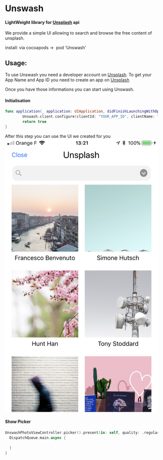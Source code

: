 # Unswash
#### LightWeight library for [Unsplash](https://unsplash.com) api

We provide a simple UI allowing to search and browse the free content of unsplash.

install: via cocoapods ->  pod 'Unswash'

## Usage: 

To use Unswash you need a developer account on [Unsplash](https://unsplash.com/developers).
To get your App Name and App ID you need to create an app on [Unsplash](https://unsplash.com/oauth/applications)

Once you have those informations you can start using Unswash.

#### Initialisation
``` swift
func application(_ application: UIApplication, didFinishLaunchingWithOptions launchOptions: [UIApplicationLaunchOptionsKey: Any]?) -> Bool {
        Unswash.client.configure(clientId: "YOUR_APP_ID", clientName: "YOUR_APP_NAME")
        return true
}
```

After this step you can use the UI we created for you 
![](/assets/IMG_2498.PNG)

#### Show Picker
```swift
UnswashPhotoViewController.picker().present(in: self, quality: .regular) { image, url in
  DispatchQueue.main.async {
                
  }
}
```

